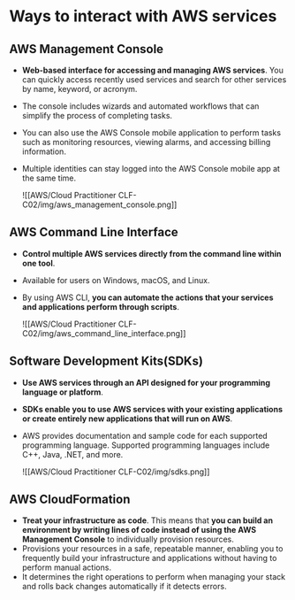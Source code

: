 # Ways to interact with AWS services

## AWS Management Console
- **Web-based interface for accessing and managing AWS services**. You can quickly access recently used services and search for other services by name, keyword, or acronym. 
- The console includes wizards and automated workflows that can simplify the process of completing tasks.
- You can also use the AWS Console mobile application to perform tasks such as monitoring resources, viewing alarms, and accessing billing information. 
- Multiple identities can stay logged into the AWS Console mobile app at the same time.

	![[AWS/Cloud Practitioner CLF-C02/img/aws_management_console.png]]

## AWS Command Line Interface
- **Control multiple AWS services directly from the command line within one tool**. 
- Available for users on Windows, macOS, and Linux.
- By using AWS CLI, **you can automate the actions that your services and applications perform through scripts**.

	![[AWS/Cloud Practitioner CLF-C02/img/aws_command_line_interface.png]]

## Software Development Kits(SDKs)
- **Use AWS services through an API designed for your programming language or platform**. 
- **SDKs enable you to use AWS services with your existing applications or create entirely new applications that will run on AWS**.
- AWS provides documentation and sample code for each supported programming language. Supported programming languages include C++, Java, .NET, and more.

	![[AWS/Cloud Practitioner CLF-C02/img/sdks.png]]


## AWS CloudFormation
- **Treat your infrastructure as code**. This means that **you can build an environment by writing lines of code instead of using the AWS Management Console** to individually provision resources.
- Provisions your resources in a safe, repeatable manner, enabling you to frequently build your infrastructure and applications without having to perform manual actions.
- It determines the right operations to perform when managing your stack and rolls back changes automatically if it detects errors.